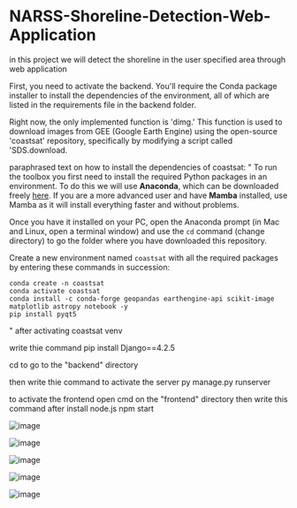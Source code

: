 # NARSS-Shoreline-Detection-Web-Application
 in this project we will detect the shoreline in the user specified area through web application

 First, you need to activate the backend. You'll require the Conda package installer to install the dependencies of the environment, all of which are listed in the requirements file in the backend folder.

Right now, the only implemented function is 'dimg.' This function is used to download images from GEE (Google Earth Engine) using the open-source 'coastsat' repository, specifically by modifying a script called 'SDS.download.

paraphrased text on how to install the dependencies of coastsat:
"
To run the toolbox you first need to install the required Python packages in an environment. To do this we will use **Anaconda**, which can be downloaded freely [here](https://www.anaconda.com/download/). If you are a more advanced user and have **Mamba** installed, use Mamba as it will install everything faster and without problems.

Once you have it installed on your PC, open the Anaconda prompt (in Mac and Linux, open a terminal window) and use the `cd` command (change directory) to go the folder where you have downloaded this repository.

Create a new environment named `coastsat` with all the required packages by entering these commands in succession:

```
conda create -n coastsat
conda activate coastsat
conda install -c conda-forge geopandas earthengine-api scikit-image matplotlib astropy notebook -y
pip install pyqt5
```
"
after activating coastsat venv 

write thie command
    pip install Django==4.2.5

cd to go to the "backend" directory

then write thie command to activate the server
    py manage.py runserver

to activate the frontend open cmd on the "frontend" directory then write this command after install node.js
    npm start
    

![image](https://github.com/assemihab/NARSS-Shoreline-Detection-Web-Application/assets/87605812/17fc9893-2003-4b08-8935-4e7ddb7a21a6)

![image](https://github.com/assemihab/NARSS-Shoreline-Detection-Web-Application/assets/87605812/b48d28fe-e952-4e9c-9fd8-53cdffb27e5d)

![image](https://github.com/assemihab/NARSS-Shoreline-Detection-Web-Application/assets/87605812/52d48577-f87b-4853-9156-9636d7a3d592)

![image](https://github.com/assemihab/NARSS-Shoreline-Detection-Web-Application/assets/87605812/c145f3be-f415-4d0a-8c51-9f3ce725da7b)

![image](https://github.com/assemihab/NARSS-Shoreline-Detection-Web-Application/assets/87605812/7bbc0a44-ea70-46c2-a57d-ccbae28eab50)













 
 


